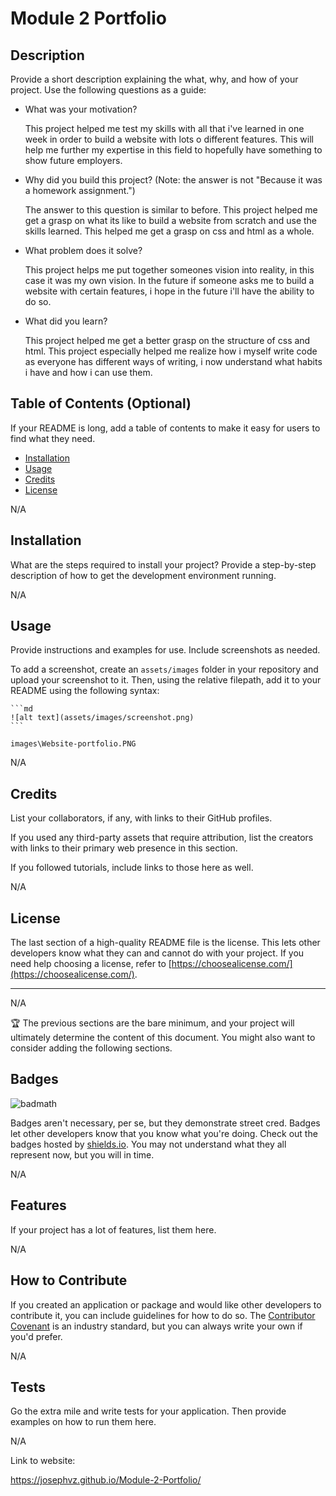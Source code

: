 # Module 2 Portfolio

## Description

Provide a short description explaining the what, why, and how of your project. Use the following questions as a guide:

- What was your motivation?

    This project helped me test my skills with all that i've learned in one week in order to build a website with lots o different features.
    This will help me further my expertise in this field to hopefully have something to show future employers.

- Why did you build this project? (Note: the answer is not "Because it was a homework assignment.")

    The answer to this question is similar to before. This project helped me get a grasp on what its like to build a website from scratch and use the skills learned.
    This helped me get a grasp on css and html as a whole.

- What problem does it solve?

    This project helps me put together someones vision into reality, in this case it was my own vision. In the future if someone asks
    me to build a website with certain features, i hope in the future i'll have the ability to do so.

- What did you learn?

    This project helped me get a better grasp on the structure of css and html. This project especially helped me realize how i myself write code
    as everyone has different ways of writing, i now understand what habits i have and how i can use them.

## Table of Contents (Optional)

If your README is long, add a table of contents to make it easy for users to find what they need.

- [Installation](#installation)
- [Usage](#usage)
- [Credits](#credits)
- [License](#license)

N/A

## Installation

What are the steps required to install your project? Provide a step-by-step description of how to get the development environment running.

N/A

## Usage

Provide instructions and examples for use. Include screenshots as needed.

To add a screenshot, create an `assets/images` folder in your repository and upload your screenshot to it. Then, using the relative filepath, add it to your README using the following syntax:

    ```md
    ![alt text](assets/images/screenshot.png)
    ```

    images\Website-portfolio.PNG

N/A

## Credits

List your collaborators, if any, with links to their GitHub profiles.

If you used any third-party assets that require attribution, list the creators with links to their primary web presence in this section.

If you followed tutorials, include links to those here as well.

N/A

## License

The last section of a high-quality README file is the license. This lets other developers know what they can and cannot do with your project. If you need help choosing a license, refer to [https://choosealicense.com/](https://choosealicense.com/).

---

N/A

🏆 The previous sections are the bare minimum, and your project will ultimately determine the content of this document. You might also want to consider adding the following sections.

## Badges

![badmath](https://img.shields.io/github/languages/top/lernantino/badmath)

Badges aren't necessary, per se, but they demonstrate street cred. Badges let other developers know that you know what you're doing. Check out the badges hosted by [shields.io](https://shields.io/). You may not understand what they all represent now, but you will in time.

N/A

## Features

If your project has a lot of features, list them here.

N/A

## How to Contribute

If you created an application or package and would like other developers to contribute it, you can include guidelines for how to do so. The [Contributor Covenant](https://www.contributor-covenant.org/) is an industry standard, but you can always write your own if you'd prefer.

N/A

## Tests

Go the extra mile and write tests for your application. Then provide examples on how to run them here.

N/A

Link to website:

https://josephvz.github.io/Module-2-Portfolio/